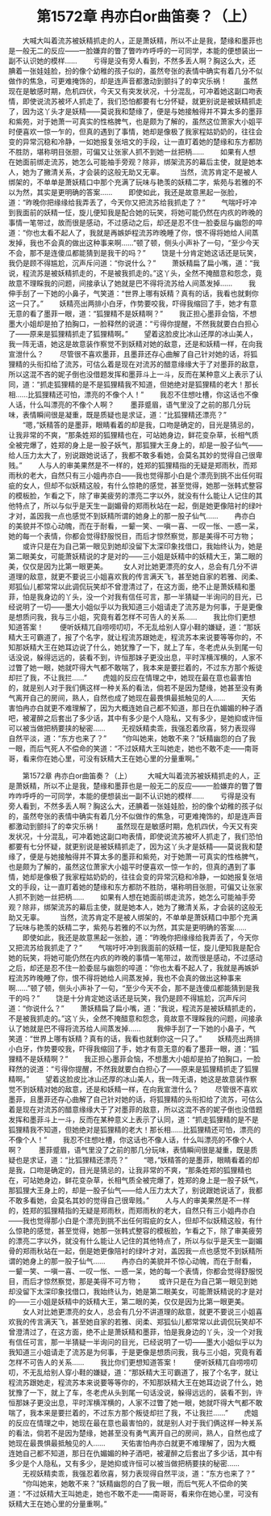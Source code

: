 # 　　第1572章 冉亦白or曲笛奏？（上）
　　大喊大叫着流苏被妖精抓走的人，正是萧妖精，所以不止是我，楚缘和墨菲也是一般无二的反应——一脸嫌弃的瞥了瞥咋咋呼呼的一可同学，本能的便想装出一副不认识她的模样……
　　亏得是没有旁人看到，不然多丢人啊？胸这么大，还腆着一张娃娃脸，扮的像个幼稚的孩子似的，虽然夸张的表情中确实有着几分不似做作的焦急，可更难掩饰的，却是连声音都激动到颤抖了的幸灾乐祸！
　　虽然现在是敏感时期，危机四伏，今天又有突发状况，十分混乱，可冲着她这副口吻表情，即使说流苏被坏人抓走了，我们恐怕都要有七分怀疑，就更别说是被妖精抓走了，因为这丫头才是妖精——莫说我和楚缘了，便是与她接触得并不算太多的墨菲和紫苑，对于她萧一可真实的性格脾气，也是颇为了解的，虽然这位萧家大小姐平时便喜欢一惊一乍的，但真的遇到了事情，她却是像极了我家程姑奶奶的，往往会变的异常沉稳和冷静，一如她报复张培文的手段，让一直盯着她的楚缘和东方都防不胜防，堪称明目张胆，可偏又让张家人抓不到她一丝把柄……
　　如果有人想在她面前绑走流苏，她怎么可能袖手旁观？除非，绑架流苏的幕后主使，就是她本人，她为了撇清关系，才会装的这般无助又无辜。
　　当然，流苏肯定不是被人绑架的，不单单是萧妖精口中那个充满了玩味与艳羡的妖精二字，紫苑与若雅的不以为然，其实是更明确的答案……
　　即使如此，我还是故意黑起一张脸，道：“昨晚你把缘缘给我弄丢了，今天你又把流苏给我抓走了？”
　　气喘吁吁冲到我面前的妖精一怔，旋儿便知我是配合她的玩笑，将她可能仍然在内疚的昨晚的事情一笔带过，故而很是感动，不过感动之后，却还是忍不住一脸委屈与幽怨的啐道：“你也太看不起人了，我就是再嫉妒程流苏昨晚睡了你，恨不得将她给人间蒸发掉，我也不会真的做出这种事来啊……”顿了顿，侧头小声补了一句，“至少今天不会，那不是连傻瓜都能猜到是我干的吗？”
　　饶是十分肯定她这话还是玩笑，我仍是顾不得尴尬，沉声斥问道：“你说什么？”
　　萧妖精扁了扁小嘴，道：“我说，程流苏是被妖精抓走的，不是被我抓走的。”这丫头，全然不掩醋意和怨念，竟故意不理睬我的问题，间接承认了她就是巴不得将流苏给人间蒸发掉……
　　我伸手刮了一下她的小鼻子，气笑道：“世界上哪有妖精？真有的话，我看也就剩你这一只了。”
　　妖精亮出两排小白牙，作势要咬我，吓得我缩回了手，她才有意无意的看了墨菲一眼，道：“狐狸精不是妖精啊？”
　　我正担心墨菲会恼，不想墨大小姐却是拍了拍胸口，一脸释然的说道：“亏得你提醒，不然我就要白白担心了——原来是狐狸精抓走了狐狸精啊。”
　　望着这脸皮比冰山还厚的冰山美人，我一阵无语，她这是故意装作察觉不到妖精对她的敌意，还是和妖精一样，在向我宣泄什么？
　　尽管很不喜欢墨菲，且墨菲还存心曲解了自己针对她的话，将狐狸精的头衔扣给了流苏，可估么着是现在对流苏的醋意缘缘大于了对墨菲的敌意，所以这混不吝的妮子倒也没借题发挥和墨菲斗上一斗，反而在某种意义上表示了认同，道：“抓走狐狸精的是不是狐狸精我不知道，但她绝对是狐狸精的老大！那长相……比狐狸精还可怕，漂亮的不像个人！”
　　我忍不住想吐槽，你这话也不像人话，什么叫漂亮的不像个人啊？
　　墨菲蹙眉，语气里没了之前的那几分玩味，表情瞬间很是凝重，既是质疑也是求证，道：“比狐狸精还漂亮？”
　　“嗯，”妖精答的是墨菲，眼睛看着的却是我，口吻是确定的，目光是猜忌的，让我非常的不爽，“那条姓郑的狐狸精也在，可站她身边，鲜花变杂草，长相气质全被完爆了，姓郑的身上是一股子妖气，那狐狸大王身上的，却是一股子仙气——给人压力太大了，别说跟她说话了，我都不敢多看她，会莫名其妙的觉得自己很卑贱。”
　　人与人的审美果然是不一样的，姓郑的狐狸精指的无疑是郑雨秋，而郑雨秋的老大，自然只有三小姐冉亦白——我也觉得那小白是个漂亮到挑不出任何瑕疵的女人，但却不似妖精这般，有什么惊艳的感觉，甚至觉得，她那一张韩式整容的模板脸，乍看之下，除了审美疲劳的漂亮二字以外，就没有什么能让人记住的其他特点了，所以与似乎是天生一副媚骨的郑雨秋站在一起，倒是她更像陪衬的绿叶才对，盖因我一点也感觉不到妖精所谓的她身上的那一股子仙气……
　　冉亦白的美貌并不惊心动魄，而在于耐看，一颦一笑、一嗔一喜、一叹一怅、一惑一呆，她的每一个表情，你都会觉得舒服悦目，而后才惊然察觉，那是美得不可方物；
　　或许只是在为自己第一眼见到她却没留下太深印象找借口，我始终认为，她是第二眼美女，可能萧妖精说的才是对的——三小姐是妖精中的妖精大王，第二眼的美，仅仅是因为比第一眼更美。
　　女人对比她更漂亮的女人，总会有几分不讲道理的敌意，就更不要说三小姐喜欢我的传言满天飞，甚至她自家的若雅、闵柔、郑狐仙儿都常常以此调侃玩笑却不曾澄清过了，在这方面，绝不止是萧妖精和墨菲，怕是我身边的丫头，没一个对我有信任可言，那一半猜疑一半询问的目光，已经说明了一切——墨大小姐似乎以为我知道三小姐请走了流苏是为何事，于是更像是想质问我，我与三小姐，究竟有着怎样不可告人的关系……
　　我比你们更想知道答案！
　　便听妖精兀自唠唠叨叨，不无乱给别人穿小鞋的嫌疑，道：“那妖精大王可霸道了，报了个名字，就让程流苏跟她走，程流苏本来说要等等你的，不知那妖精大王在她耳边说了什么，她犹豫了一下，就上了车，冬老虎从头到尾一句话没说，躲得远远的，装看不到，许恒那妹子更没出息，平时浑横浑横的，人家不过瞥了她一眼，她就吓得大气都不敢喘了，我本来是要拦着的，不过东方那个叛徒却拦了我，不让我拦……”
　　虎姐的反应在情理之中，她现在最在意也最害怕的，就是别人对于我们俩这样一种关系的看法，倘若不是因为楚缘，她甚至没有勇气离开自己的房间，熟人，自然也成了她现在最畏惧最抵触见的人……
　　天佑害怕冉亦白就更不难理解了，因为大概连她自己都不知道，那日在仇媚媚的种子酒吧，被灌醉之后套出了多少话，其中有多少是个人隐私，又有多少，是她抑或许恒可以被当做把柄要挟的秘密……
　　无视妖精卖乖，我强忍着欣喜，努力表现得自然平淡，道：“东方也来了？”
　　“你叫她来，她敢不来？”妖精幽怨的白了我一眼，而后气死人不偿命的笑道：“不过妖精大王叫她走，她也不敢不走——南哥哥，看来你在她心里，可没有妖精大王在她心里的分量重啊。”

　　第1572章 冉亦白or曲笛奏？（上）
　　大喊大叫着流苏被妖精抓走的人，正是萧妖精，所以不止是我，楚缘和墨菲也是一般无二的反应——一脸嫌弃的瞥了瞥咋咋呼呼的一可同学，本能的便想装出一副不认识她的模样……
　　亏得是没有旁人看到，不然多丢人啊？胸这么大，还腆着一张娃娃脸，扮的像个幼稚的孩子似的，虽然夸张的表情中确实有着几分不似做作的焦急，可更难掩饰的，却是连声音都激动到颤抖了的幸灾乐祸！
　　虽然现在是敏感时期，危机四伏，今天又有突发状况，十分混乱，可冲着她这副口吻表情，即使说流苏被坏人抓走了，我们恐怕都要有七分怀疑，就更别说是被妖精抓走了，因为这丫头才是妖精——莫说我和楚缘了，便是与她接触得并不算太多的墨菲和紫苑，对于她萧一可真实的性格脾气，也是颇为了解的，虽然这位萧家大小姐平时便喜欢一惊一乍的，但真的遇到了事情，她却是像极了我家程姑奶奶的，往往会变的异常沉稳和冷静，一如她报复张培文的手段，让一直盯着她的楚缘和东方都防不胜防，堪称明目张胆，可偏又让张家人抓不到她一丝把柄……
　　如果有人想在她面前绑走流苏，她怎么可能袖手旁观？除非，绑架流苏的幕后主使，就是她本人，她为了撇清关系，才会装的这般无助又无辜。
　　当然，流苏肯定不是被人绑架的，不单单是萧妖精口中那个充满了玩味与艳羡的妖精二字，紫苑与若雅的不以为然，其实是更明确的答案……
　　即使如此，我还是故意黑起一张脸，道：“昨晚你把缘缘给我弄丢了，今天你又把流苏给我抓走了？”
　　气喘吁吁冲到我面前的妖精一怔，旋儿便知我是配合她的玩笑，将她可能仍然在内疚的昨晚的事情一笔带过，故而很是感动，不过感动之后，却还是忍不住一脸委屈与幽怨的啐道：“你也太看不起人了，我就是再嫉妒程流苏昨晚睡了你，恨不得将她给人间蒸发掉，我也不会真的做出这种事来啊……”顿了顿，侧头小声补了一句，“至少今天不会，那不是连傻瓜都能猜到是我干的吗？”
　　饶是十分肯定她这话还是玩笑，我仍是顾不得尴尬，沉声斥问道：“你说什么？”
　　萧妖精扁了扁小嘴，道：“我说，程流苏是被妖精抓走的，不是被我抓走的。”这丫头，全然不掩醋意和怨念，竟故意不理睬我的问题，间接承认了她就是巴不得将流苏给人间蒸发掉……
　　我伸手刮了一下她的小鼻子，气笑道：“世界上哪有妖精？真有的话，我看也就剩你这一只了。”
　　妖精亮出两排小白牙，作势要咬我，吓得我缩回了手，她才有意无意的看了墨菲一眼，道：“狐狸精不是妖精啊？”
　　我正担心墨菲会恼，不想墨大小姐却是拍了拍胸口，一脸释然的说道：“亏得你提醒，不然我就要白白担心了——原来是狐狸精抓走了狐狸精啊。”
　　望着这脸皮比冰山还厚的冰山美人，我一阵无语，她这是故意装作察觉不到妖精对她的敌意，还是和妖精一样，在向我宣泄什么？
　　尽管很不喜欢墨菲，且墨菲还存心曲解了自己针对她的话，将狐狸精的头衔扣给了流苏，可估么着是现在对流苏的醋意缘缘大于了对墨菲的敌意，所以这混不吝的妮子倒也没借题发挥和墨菲斗上一斗，反而在某种意义上表示了认同，道：“抓走狐狸精的是不是狐狸精我不知道，但她绝对是狐狸精的老大！那长相……比狐狸精还可怕，漂亮的不像个人！”
　　我忍不住想吐槽，你这话也不像人话，什么叫漂亮的不像个人啊？
　　墨菲蹙眉，语气里没了之前的那几分玩味，表情瞬间很是凝重，既是质疑也是求证，道：“比狐狸精还漂亮？”
　　“嗯，”妖精答的是墨菲，眼睛看着的却是我，口吻是确定的，目光是猜忌的，让我非常的不爽，“那条姓郑的狐狸精也在，可站她身边，鲜花变杂草，长相气质全被完爆了，姓郑的身上是一股子妖气，那狐狸大王身上的，却是一股子仙气——给人压力太大了，别说跟她说话了，我都不敢多看她，会莫名其妙的觉得自己很卑贱。”
　　人与人的审美果然是不一样的，姓郑的狐狸精指的无疑是郑雨秋，而郑雨秋的老大，自然只有三小姐冉亦白——我也觉得那小白是个漂亮到挑不出任何瑕疵的女人，但却不似妖精这般，有什么惊艳的感觉，甚至觉得，她那一张韩式整容的模板脸，乍看之下，除了审美疲劳的漂亮二字以外，就没有什么能让人记住的其他特点了，所以与似乎是天生一副媚骨的郑雨秋站在一起，倒是她更像陪衬的绿叶才对，盖因我一点也感觉不到妖精所谓的她身上的那一股子仙气……
　　冉亦白的美貌并不惊心动魄，而在于耐看，一颦一笑、一嗔一喜、一叹一怅、一惑一呆，她的每一个表情，你都会觉得舒服悦目，而后才惊然察觉，那是美得不可方物；
　　或许只是在为自己第一眼见到她却没留下太深印象找借口，我始终认为，她是第二眼美女，可能萧妖精说的才是对的——三小姐是妖精中的妖精大王，第二眼的美，仅仅是因为比第一眼更美。
　　女人对比她更漂亮的女人，总会有几分不讲道理的敌意，就更不要说三小姐喜欢我的传言满天飞，甚至她自家的若雅、闵柔、郑狐仙儿都常常以此调侃玩笑却不曾澄清过了，在这方面，绝不止是萧妖精和墨菲，怕是我身边的丫头，没一个对我有信任可言，那一半猜疑一半询问的目光，已经说明了一切——墨大小姐似乎以为我知道三小姐请走了流苏是为何事，于是更像是想质问我，我与三小姐，究竟有着怎样不可告人的关系……
　　我比你们更想知道答案！
　　便听妖精兀自唠唠叨叨，不无乱给别人穿小鞋的嫌疑，道：“那妖精大王可霸道了，报了个名字，就让程流苏跟她走，程流苏本来说要等等你的，不知那妖精大王在她耳边说了什么，她犹豫了一下，就上了车，冬老虎从头到尾一句话没说，躲得远远的，装看不到，许恒那妹子更没出息，平时浑横浑横的，人家不过瞥了她一眼，她就吓得大气都不敢喘了，我本来是要拦着的，不过东方那个叛徒却拦了我，不让我拦……”
　　虎姐的反应在情理之中，她现在最在意也最害怕的，就是别人对于我们俩这样一种关系的看法，倘若不是因为楚缘，她甚至没有勇气离开自己的房间，熟人，自然也成了她现在最畏惧最抵触见的人……
　　天佑害怕冉亦白就更不难理解了，因为大概连她自己都不知道，那日在仇媚媚的种子酒吧，被灌醉之后套出了多少话，其中有多少是个人隐私，又有多少，是她抑或许恒可以被当做把柄要挟的秘密……
　　无视妖精卖乖，我强忍着欣喜，努力表现得自然平淡，道：“东方也来了？”
　　“你叫她来，她敢不来？”妖精幽怨的白了我一眼，而后气死人不偿命的笑道：“不过妖精大王叫她走，她也不敢不走——南哥哥，看来你在她心里，可没有妖精大王在她心里的分量重啊。”
